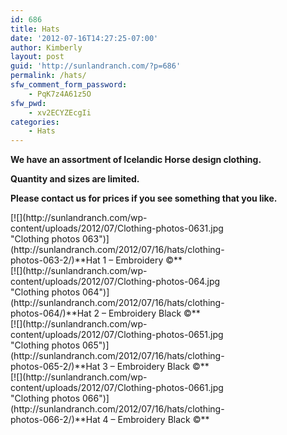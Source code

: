 ```yaml
---
id: 686
title: Hats
date: '2012-07-16T14:27:25-07:00'
author: Kimberly
layout: post
guid: 'http://sunlandranch.com/?p=686'
permalink: /hats/
sfw_comment_form_password:
    - PqK7z4A61z5O
sfw_pwd:
    - xv2ECYZEcgIi
categories:
    - Hats
---
```


**We have an assortment of Icelandic Horse design clothing.**

**Quantity and sizes are limited.**

**Please contact us for prices if you see something that you like.**

<div class="wp-caption alignnone" id="attachment_697" style="width: 379px">[![](http://sunlandranch.com/wp-content/uploads/2012/07/Clothing-photos-0631.jpg "Clothing photos 063")](http://sunlandranch.com/2012/07/16/hats/clothing-photos-063-2/)**Hat 1 – Embroidery ©**

</div><div class="wp-caption alignnone" id="attachment_688" style="width: 379px">[![](http://sunlandranch.com/wp-content/uploads/2012/07/Clothing-photos-064.jpg "Clothing photos 064")](http://sunlandranch.com/2012/07/16/hats/clothing-photos-064/)**Hat 2 – Embroidery Black ©**

</div><div class="wp-caption alignnone" id="attachment_711" style="width: 379px">[![](http://sunlandranch.com/wp-content/uploads/2012/07/Clothing-photos-0651.jpg "Clothing photos 065")](http://sunlandranch.com/2012/07/16/hats/clothing-photos-065-2/)**Hat 3 – Embroidery Black ©**

</div><div class="wp-caption alignnone" id="attachment_712" style="width: 379px">[![](http://sunlandranch.com/wp-content/uploads/2012/07/Clothing-photos-0661.jpg "Clothing photos 066")](http://sunlandranch.com/2012/07/16/hats/clothing-photos-066-2/)**Hat 4 – Embroidery Black ©**
